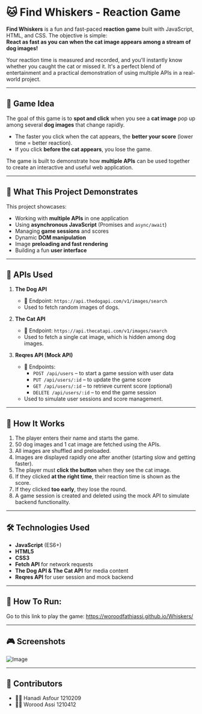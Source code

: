 # 🐱 Find Whiskers - Reaction Game

**Find Whiskers** is a fun and fast-paced **reaction game** built with JavaScript, HTML, and CSS. The objective is simple:  
**React as fast as you can when the cat image appears among a stream of dog images!**

Your reaction time is measured and recorded, and you'll instantly know whether you caught the cat or missed it. It's a perfect blend of entertainment and a practical demonstration of using multiple APIs in a real-world project.

---

## 🎯 Game Idea

The goal of this game is to **spot and click** when you see a **cat image** pop up among several **dog images** that change rapidly.

- The faster you click when the cat appears, the **better your score** (lower time = better reaction).
- If you click **before the cat appears**, you lose the game.

The game is built to demonstrate how **multiple APIs** can be used together to create an interactive and useful web application.

---

## 🧠 What This Project Demonstrates

This project showcases:

- Working with **multiple APIs** in one application
- Using **asynchronous JavaScript** (Promises and `async/await`)
- Managing **game sessions** and scores
- Dynamic **DOM manipulation**
- Image **preloading and fast rendering**
- Building a fun **user interface**

---

## 🧩 APIs Used

1. **The Dog API**
   - 📸 Endpoint: `https://api.thedogapi.com/v1/images/search`
   - Used to fetch random images of dogs.

2. **The Cat API**
   - 📸 Endpoint: `https://api.thecatapi.com/v1/images/search`
   - Used to fetch a single cat image, which is hidden among dog images.

3. **Reqres API (Mock API)**
   - 🧾 Endpoints:
     - `POST /api/users` – to start a game session with user data
     - `PUT /api/users/:id` – to update the game score
     - `GET /api/users/:id` – to retrieve current score (optional)
     - `DELETE /api/users/:id` – to end the game session
   - Used to simulate user sessions and score management.

---

## 🔧 How It Works

1. The player enters their name and starts the game.
2. 50 dog images and 1 cat image are fetched using the APIs.
3. All images are shuffled and preloaded.
4. Images are displayed rapidly one after another (starting slow and getting faster).
5. The player must **click the button** when they see the cat image.
6. If they clicked **at the right time**, their reaction time is shown as the score.
7. If they clicked **too early**, they lose the round.
8. A game session is created and deleted using the mock API to simulate backend functionality.

---

## 🛠️ Technologies Used

- **JavaScript** (ES6+)
- **HTML5**
- **CSS3**
- **Fetch API** for network requests
- **The Dog API & The Cat API** for media content
- **Reqres API** for user session and mock backend

---

## 🚀 How To Run:

Go to this link to play the game: https://woroodfathiassi.github.io/Whiskers/

---

## 🎮 Screenshots

![Image](https://github.com/user-attachments/assets/d1ca4362-5062-4161-8eec-3abe4aefeb07)

---

## 🙌 Contributors
- 👩‍💻 Hanadi Asfour 1210209
- 👩‍💻 Worood Assi 1210412
